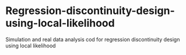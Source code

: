 # Regression-discontinuity-design-using-local-likelihood
Simulation and real data analysis cod for regression discontinuity design using local likelihood
